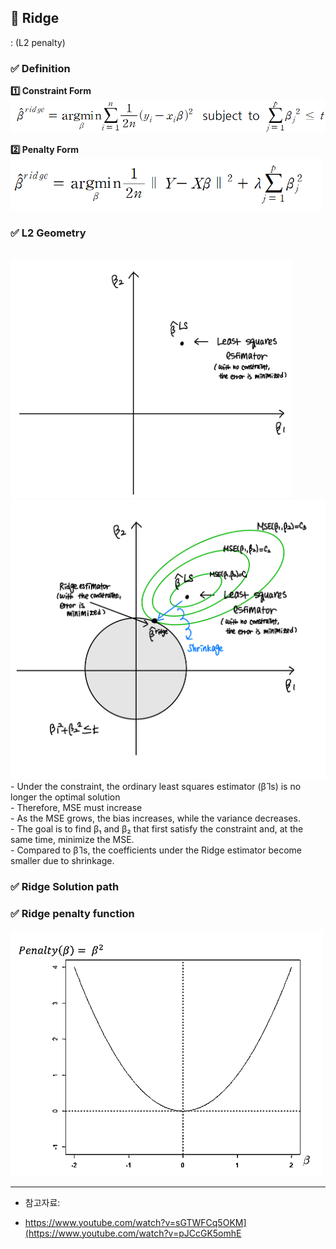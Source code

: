 ## 📌 Ridge
:
(L2 penalty)

### ✅ Definition
**1️⃣ Constraint Form**
<br>
<img src="https://raw.githubusercontent.com/Chaewon-Park-STUDY/High-Dimension/main/images/27.png" width="600"/>

**2️⃣ Penalty Form**
<br>
<img src="https://raw.githubusercontent.com/Chaewon-Park-STUDY/High-Dimension/main/images/28.png" width="500"/>










### ✅ L2 Geometry
<br>
<img src="https://raw.githubusercontent.com/Chaewon-Park-STUDY/High-Dimension/main/images/29.jpeg" width="450"/>
<br>
<img src="https://raw.githubusercontent.com/Chaewon-Park-STUDY/High-Dimension/main/images/30.jpeg" width="600"/>


<br>
- Under the constraint, the ordinary least squares estimator (β̂  ls) is no longer the optimal solution
<br>
- Therefore, MSE must increase
<br>
- As the MSE grows, the bias increases, while the variance decreases.
<br>
- The goal is to find β₁ and β₂ that first satisfy the constraint and, at the same time, minimize the MSE.
<br>
- Compared to β̂ ls, the coefficients under the Ridge estimator become smaller due to shrinkage.



### ✅ Ridge Solution path


### ✅ Ridge penalty function
<img src="https://raw.githubusercontent.com/Chaewon-Park-STUDY/High-Dimension/main/images/31.png" width="500"/>
<br>









---
* 참고자료:  
- https://www.youtube.com/watch?v=sGTWFCq5OKM](https://www.youtube.com/watch?v=pJCcGK5omhE
